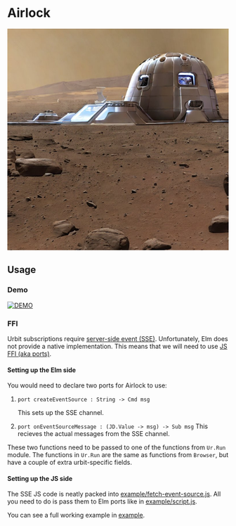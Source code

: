 # Airlock

![](res/airlock.jpeg)

## Usage

### Demo

[![DEMO](https://img.youtube.com/vi/tynCzifvIzE/0.jpg)](https://www.youtube.com/watch?v=tynCzifvIzE)

### FFI

Urbit subscriptions require [server-side event (SSE)](https://developer.mozilla.org/en-US/docs/Web/API/Server-sent_events).
Unfortunately, Elm does not provide a native implementation.
This means that we will need to use [JS FFI (aka ports)](https://guide.elm-lang.org/interop/ports.html).

#### Setting up the Elm side

You would need to declare two ports for Airlock to use:

1. `port createEventSource : String -> Cmd msg`

	 This sets up the SSE channel.
2. `port onEventSourceMessage : (JD.Value -> msg) -> Sub msg`
	 This recieves the actual messages from the SSE channel.

These two functions need to be passed to one of the functions from `Ur.Run` module. 
The functions in `Ur.Run` are the same as functions from `Browser`, but have a couple of extra urbit-specific fields.

#### Setting up the JS side

The SSE JS code is neatly packed into [example/fetch-event-source.js](example/fetch-event-source.js). 
All you need to do is pass them to Elm ports like in [example/script.js](example/script.js).

You can see a full working example in [example](example).

